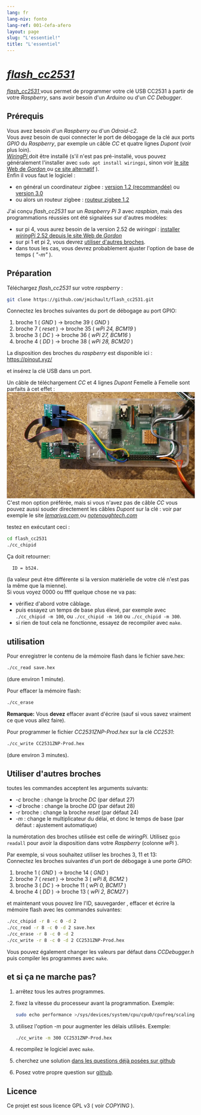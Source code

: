 ```yaml
---
lang: fr
lang-niv: fonto
lang-ref: 001-ĉefa-afero
layout: page
slug: "L'essentiel!"
title: "L'essentiel"
---
```


# [ _flash\_cc2531_ ](https://github.com/jmichault/flash_cc2531)
 [ _flash\_cc2531_ ](https://github.com/jmichault/flash_cc2531) vous permet de programmer votre clé USB CC2531 à partir de votre _Raspberry_, sans avoir besoin d'un _Arduino_ ou d'un _CC Debugger_.

## Prérequis
Vous avez besoin d'un _Raspberry_ ou d'un _Odroid-c2_.  
Vous avez besoin de quoi connecter le port de débogage de la clé aux ports _GPIO_ du _Raspberry_, par exemple un câble _CC_ et quatre lignes _Dupont_ (voir plus loin).   
[ _WiringPi_ ](http://wiringpi.com/) doit être installé \(s'il n'est pas pré-installé, vous pouvez généralement l'installer avec `sudo apt install wiringpi`, sinon voir [le site Web de _Gordon_ ](http://wiringpi.com/) ou [ce site alternatif](https://github.com/WiringPi/WiringPi) \).  
Enfin il vous faut le logiciel :

* en général un coordinateur zigbee : [ version 1.2 (recommandée)](https://github.com/Koenkk/Z-Stack-firmware/raw/master/coordinator/Z-Stack_Home_1.2/bin/default/) ou [version 3.0](https://github.com/Koenkk/Z-Stack-firmware/tree/master/coordinator/Z-Stack_3.0.x/bin)
* ou alors un routeur zigbee : [routeur zigbee 1.2](https://github.com/Koenkk/Z-Stack-firmware/tree/master/router/CC2531/bin)

J'ai conçu _flash\_cc2531_ sur un _Raspberry Pi 3_ avec _raspbian_, mais des programmations réussies ont été signalées sur d'autres modèles:

 * sur pi 4, vous aurez besoin de la version 2.52 de _wiringpi_ :  [installer _wiringPi_ 2.52 depuis le site Web de _Gordon_ ](http://wiringpi.com/wiringpi-updated-to-2-52-for-the-raspberry-pi-4b/)
 * sur pi 1 et pi 2, vous devrez [utiliser d'autres broches](#uzi_aliajn_pinglojn).
 * dans tous les cas, vous devrez probablement ajuster l'option de base de temps ( _"-m"_ ).

## Préparation

Téléchargez _flash\_cc2531_ sur votre _raspberry_ :
```bash
git clone https://github.com/jmichault/flash_cc2531.git
```

Connectez les broches suivantes du port de débogage au port GPIO:

 1. broche 1 ( _GND_ ) -> broche 39 ( _GND_ )
 2. broche 7 ( _reset_ ) -> broche 35 ( _wPi 24, BCM19_ )
 3. broche 3 ( _DC_ ) -> broche 36 ( _wPi 27, BCM16_ )
 4. broche 4 ( _DD_ ) -> broche 38 ( _wPi 28, BCM20_ )

La disposition des broches du _raspberry_ est disponible ici : <https://pinout.xyz/>

et insérez la clé USB dans un port.

Un câble de téléchargement _CC_ et 4 lignes _Dupont_ Femelle à Femelle sont parfaits à cet effet :
![photo de la clé et du _raspberry_ ](https://github.com/jmichault/files/raw/master/Raspberry-CC2531.jpg)
C'est mon option préférée, mais si vous n'avez pas de câble _CC_ vous pouvez aussi souder directement les câbles _Dupont_ sur la clé : voir par exemple le site [ _lemariva.com_ ](https://lemariva.com/blog/2019/08/zigbee-flashing-cc2531-using-raspberry-pi-without-cc-debugger) ou [ _notenoughtech.com_ ](https://notenoughtech.com/home-automation/flashing-cc2531-without-cc-debugger )


testez en exécutant ceci :
```bash
cd flash_cc2531
./cc_chipid
```
Ça doit retourner:
```
  ID = b524.
```
(la valeur peut être différente si la version matèrielle de votre clé n'est pas la même que la mienne).  
Si vous voyez 0000 ou ffff quelque chose ne va pas:

 * vérifiez d'abord votre câblage.
 * puis essayez un temps de base plus élevé, par exemple avec `./cc_chipid -m 100`, ou `./cc_chipid -m 160` ou `./cc_chipid -m 300`.
 * si rien de tout cela ne fonctionne, essayez de recompiler avec `make`.

## utilisation
Pour enregistrer le contenu de la mémoire flash dans le fichier save.hex:
```bash
./cc_read save.hex
```
(dure environ 1 minute).

Pour effacer la mémoire flash:
```bash
./cc_erase
```
**Remarque:** Vous **devez** effacer avant d'écrire (sauf si vous savez vraiment ce que vous allez faire).

Pour programmer le fichier _CC2531ZNP-Prod.hex_ sur la clé _CC2531_:
```bash
./cc_write CC2531ZNP-Prod.hex
```
(dure environ 3 minutes).

<a id="uzi_aliajn_pinglojn"></a>
## Utiliser d'autres broches

toutes les commandes acceptent les arguments suivants:

 * _-c_ broche : change la broche _DC_ (par défaut 27)
 * _-d_ broche : change la broche _DD_ (par défaut 28)
 * _-r_ broche : change la broche _reset_ (par défaut 24)
 * _-m_ : change le multiplicateur du délai, et donc le temps de base (par défaut : ajustement automatique)

la numérotation des broches utilisée est celle de _wiringPi_. Utilisez `gpio readall` pour avoir la disposition dans votre _Raspberry_ (colonne _wPi_ ).

Par exemple, si vous souhaitez utiliser les broches 3, 11 et 13:  
Connectez les broches suivantes d'un port de débogage à une porte _GPIO_:

 1. broche 1 ( _GND_ ) -> broche 14 ( _GND_ )
 2. broche 7 ( _reset_ ) -> broche 3 ( _wPi 8, BCM2_ )
 3. broche 3 ( _DC_ ) -> broche 11 ( _wPi 0, BCM17_ )
 4. broche 4 ( _DD_ ) -> broche 13 ( _wPi 2, BCM27_ )

et maintenant vous pouvez lire l'ID, sauvegarder , effacer et écrire la mémoire flash avec les commandes suivantes:
```bash
./cc_chipid -r 8 -c 0 -d 2
./cc_read -r 8 -c 0 -d 2 save.hex
./cc_erase -r 8 -c 0 -d 2
./cc_write -r 8 -c 0 -d 2 CC2531ZNP-Prod.hex
```

Vous pouvez également changer les valeurs par défaut dans _CCDebugger.h_ puis compiler les programmes avec `make`.

## et si ça ne marche pas?

1. arrêtez tous les autres programmes.
2. fixez la vitesse du processeur avant la programmation. Exemple:

   ```bash
   sudo echo performance >/sys/devices/system/cpu/cpu0/cpufreq/scaling_governor
   ```
3. utilisez l'option -m pour augmenter les délais utilisés. Exemple:

   ```bash
   ./cc_write -m 300 CC2531ZNP-Prod.hex
   ```
4. recompilez le logiciel avec `make`.

5. cherchez une solution [dans les questions déjà posées sur github](https://github.com/jmichault/flash_cc2531/issues?q=is%3Aissue)

6. Posez votre propre question sur [github](https://github.com/jmichault/flash_cc2531/issues/new/choose).

## Licence

Ce projet est sous licence GPL v3 ( voir _COPYING_ ).
